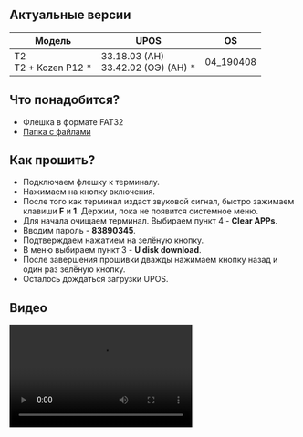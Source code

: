 <style>
   .markdown-content h2 {  
      margin-top: 2rem; 
      margin-bottom: 2rem; 
      font-size: 1.875rem; 
   }
   .markdown-content ul {
      list-style-type: disc; 
      font-size: 1.25rem; 
      display: flex; 
      flex-direction: column; 
      gap: 1rem; 
      padding-left: 20px; 
   }
   .markdown-content a:hover {
      text-decoration: underline;
   }
   .markdown-content table {
      min-width: 100%;
   }
   .markdown-content th {
      padding-left: 0.5rem;    
      padding-right: 0.5rem;   
      padding-top: 0.5rem;     
      padding-bottom: 0.5rem;  
      text-align: left;        
      font-size: 0.875rem;     
      line-height: 1.25rem;    
      font-weight: 500;        
      border: 1px solid;       
      border-color: #e5e7eb;
   }
   .markdown-content td {
      padding: 0.75rem 0.5rem;
      font-size: 0.875rem;
      line-height: 1.25rem;
      border: 1px solid #e5e7eb;
   }
</style>

## <a id="1">Актуальные версии</a>

<div class="overflow-x-auto whitespace-nowrap">

| Модель                  | UPOS                                   | OS        |
| ----------------------- | -------------------------------------- | --------- |
| T2<br>T2 + Kozen P12 \* | 33.18.03 (АН)<br>33.42.02 (ОЭ) (АН) \* | 04_190408 |

</div>

## <a id="2">Что понадобится?</a>

- Флешка в формате FAT32
- [Папка с файлами](https://disk.yandex.ru/d/wlh2zYSls2s77g)

## <a id="3">Как прошить?</a>

- Подключаем флешку к терминалу.
- Нажимаем на кнопку включения.
- После того как терминал издаст звуковой сигнал, быстро зажимаем клавиши **F** и **1**. Держим, пока не появится системное меню.
- Для начала очищаем терминал. Выбираем пункт 4 - **Clear APPs**.
- Вводим пароль - **83890345**.
- Подтверждаем нажатием на зелёную кнопку.
- В меню выбираем пункт 3 - **U disk download**.
- После завершения прошивки дважды нажимаем кнопку назад и один раз зелёную кнопку.
- Осталось дождаться загрузки UPOS.

## <a id="4">Видео</a>

<video width="320" height="180" controls>
  <source src="/content/tactilion-t2/video/TACTILION T2.mp4" type="video/mp4" />
</video>
